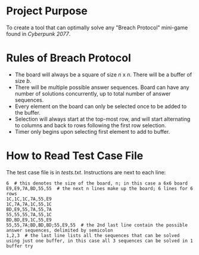 # Project Purpose
To create a tool that can optimally solve any "Breach Protocol" mini-game found in _Cyberpunk 2077_.

# Rules of Breach Protocol
* The board will always be a square of size _n_ x _n_. There will be a buffer of size _b_.
* There will be multiple possible answer sequences. Board can have any number of solutions concurrently, up to total number of answer sequences.
* Every element on the board can only be selected once to be added to the buffer.
* Selection will always start at the top-most row, and will start alternating to columns and back to rows following the first row selection.
* Timer only begins upon selecting first element to add to buffer.

# How to Read Test Case File
The test case file is in _tests.txt_. Instructions are next to each line:

```text
6  # this denotes the size of the board, n; in this case a 6x6 board
E9,E9,7A,BD,55,55  # the next n lines make up the board; 6 lines for 6 rows
1C,1C,1C,7A,55,E9
1C,7A,7A,1C,55,1C
BD,E9,55,7A,55,7A
55,55,55,7A,55,1C
BD,BD,E9,1C,55,E9
55,55,7A;BD,BD,BD;55,E9,55  # the 2nd last line contain the possible answer sequences, delimited by semicolon
1,2,3  # the last line lists all the sequences that can be solved using just one buffer, in this case all 3 sequences can be solved in 1 buffer try
```